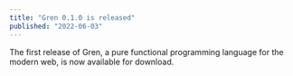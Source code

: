 ```yaml
---
title: "Gren 0.1.0 is released"
published: "2022-06-03"
---
```


The first release of Gren, a pure functional programming language for the modern web, is now available for download.
